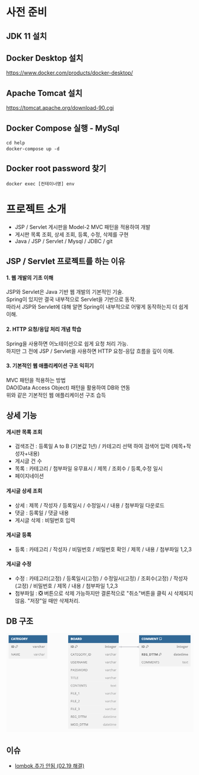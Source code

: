 
# 사전 준비

## JDK 11 설치

## Docker Desktop 설치
https://www.docker.com/products/docker-desktop/

## Apache Tomcat 설치
https://tomcat.apache.org/download-90.cgi

## Docker Compose 실행 - MySql
``` 
cd help
docker-compose up -d
```
## Docker root password 찾기
```
docker exec [컨테이너명] env
```

# 프로젝트 소개
- JSP / Servlet 게시판을 Model-2 MVC 패턴을 적용하여 개발
- 게시판 목록 조회, 상세 조회, 등록, 수정, 삭제를 구현
- Java / JSP / Servlet / Mysql / JDBC / git

## JSP / Servlet 프로젝트를 하는 이유
#### 1. 웹 개발의 기초 이해
JSP와 Servlet은 Java 기반 웹 개발의 기본적인 기술.<br>
Spring이 있지만 결국 내부적으로 Servlet을 기반으로 동작.<br>
따라서 JSP와 Servlet에 대해 알면 Spring이 내부적으로 어떻게 동작하는지 더 쉽게 이해.

#### 2. HTTP 요청/응답 처리 개념 학습
Spring을 사용하면 어노테이션으로 쉽게 요청 처리 가능.<br>
하지만 그 전에 JSP / Servlet을 사용하면 HTTP 요청-응답 흐름을 깊이 이해.

#### 3. 기본적인 웹 애플리케이션 구조 익히기
MVC 패턴을 적용하는 방법<br>
DAO(Data Access Object) 패턴을 활용하여 DB와 연동<br>
위와 같은 기본적인 웹 애플리케이션 구조 습득

## 상세 기능
#### 게시판 목록 조회
- 검색조건 : 등록일 A to B (기본값 1년) / 카테고리 선택 하여 검색어 입력 (제목+작성자+내용)
- 게시글 건 수
- 목록 : 카테고리 / 첨부파일 유무표시 / 제목 / 조회수 / 등록,수정 일시
- 페이지네이션

#### 게시글 상세 조회
- 상세 : 제목 / 작성자 / 등록일시 / 수정일시 / 내용 / 첨부파일 다운로드
- 댓글 : 등록일 / 댓글 내용
- 게시글 삭제 : 비밀번호 입력

#### 게시글 등록
- 등록 : 카테고리 / 작성자 / 비밀번호 / 비밀번호 확인 / 제목 / 내용 / 첨부파일 1,2,3

#### 게시글 수정
- 수정 : 카테고리(고정) / 등록일시(고정) / 수정일시(고정) / 조회수(고정) / 작성자(고정) / 비밀번호 / 제목 / 내용 / 첨부파일 1,2,3
- 첨부파일 : ❎ 버튼으로 삭제 가능하지만 결론적으로 "취소"버튼을 클릭 시 삭제되지 않음. "저장"일 때만 삭제처리.

## DB 구조
![database_structure.png](database_structure.png)

## 이슈
- [lombok 추가 안됨 (02.19 해결)](https://velog.io/@sun-8/jspservlet-lombok-추가-안됨)